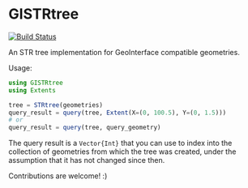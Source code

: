 # GISTRtree

[![Build Status](https://github.com/maxfreu/GISTRtree.jl/actions/workflows/CI.yml/badge.svg?branch=main)](https://github.com/maxfreu/GISTRtree.jl/actions/workflows/CI.yml?query=branch%3Amain)

An STR tree implementation for GeoInterface compatible geometries.

Usage:

```julia
using GISTRtree
using Extents

tree = STRtree(geometries)
query_result = query(tree, Extent(X=(0, 100.5), Y=(0, 1.5)))
# or 
query_result = query(tree, query_geometry)
```

The query result is a `Vector{Int}` that you can use to index into the collection of geometries from which the tree was created, under the assumption that it has not changed since then.

Contributions are welcome! :)